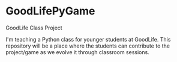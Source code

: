 # GoodLifePyGame
GoodLife Class Project

I'm teaching a Python class for younger students at GoodLife.  This repository will be a place where the students can 
contribute to the project/game as we evolve it through classroom sessions.

